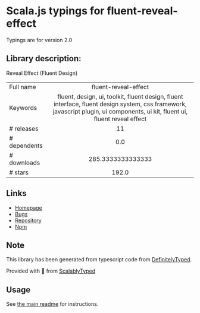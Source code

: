
# Scala.js typings for fluent-reveal-effect

Typings are for version 2.0

## Library description:
Reveal Effect (Fluent Design)

|                    |                 |
| ------------------ | :-------------: |
| Full name          | fluent-reveal-effect |
| Keywords           | fluent, design, ui, toolkit, fluent design, fluent interface, fluent design system, css framework, javascript plugin, ui components, ui kit, fluent ui, fluent reveal effect |
| # releases         | 11 |
| # dependents       | 0.0 |
| # downloads        | 285.3333333333333 |
| # stars            | 192.0 |

## Links
- [Homepage](https://github.com/d2phap/fluent-reveal-effect#readme)
- [Bugs](https://github.com/d2phap/fluent-reveal-effect/issues)
- [Repository](https://github.com/d2phap/fluent-reveal-effect)
- [Npm](https://www.npmjs.com/package/fluent-reveal-effect)
    


## Note
This library has been generated from typescript code from [DefinitelyTyped](https://definitelytyped.org).

Provided with :purple_heart: from [ScalablyTyped](https://github.com/oyvindberg/ScalablyTyped)

## Usage
See [the main readme](../../readme.md) for instructions.



